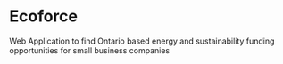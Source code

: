 # Ecoforce
Web Application to find Ontario based energy and sustainability  funding opportunities for small business companies
